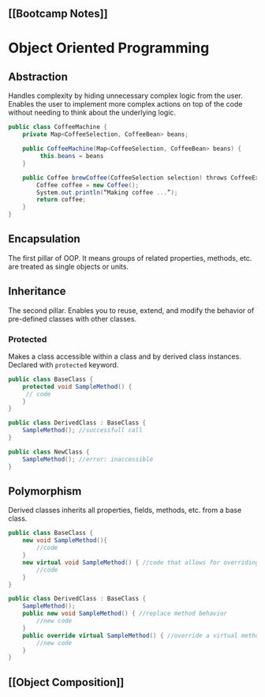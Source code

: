 [[Bootcamp Notes]]
---
# Object Oriented Programming
## Abstraction
Handles complexity by hiding unnecessary complex logic from the user. 
Enables the user to implement more complex actions on top of the code without
needing to think about the underlying logic.

```csharp
public class CoffeeMachine {
    private Map<CoffeeSelection, CoffeeBean> beans;

    public CoffeeMachine(Map<CoffeeSelection, CoffeeBean> beans) { 
         this.beans = beans
    }

    public Coffee brewCoffee(CoffeeSelection selection) throws CoffeeException {
        Coffee coffee = new Coffee();
        System.out.println(“Making coffee ...”);
        return coffee;
    }
}
```

## Encapsulation
The first pillar of OOP. It means groups of related properties, methods, etc. are treated as single objects or units.
## Inheritance 
The second pillar. Enables you to reuse, extend, and modify the behavior of pre-defined
classes with other classes.

### Protected
Makes a class accessible within a class and by derived class instances. Declared with `protected` keyword.
```csharp
public class BaseClass {
	protected void SampleMethod() {
	 // code
	}
}

public class DerivedClass : BaseClass {
	SampleMethod(); //successfull call
}

public class NewClass {
	SampleMethod(); //error: inaccessible
}
```

## Polymorphism
Derived classes inherits all properties, fields, methods, etc. from a base class.
```csharp
public class BaseClass {
	new void SampleMethod(){
		//code
	}
	new virtual void SampleMethod() { //code that allows for overriding
		//code
	}
}

public class DerivedClass : BaseClass {
	SampleMethod();
	public new void SampleMethod() { //replace method behavior
		//new code
	} 
	public override virtual SampleMethod() { //override a virtual method
		//new code
	}
}
```

## [[Object Composition]]
